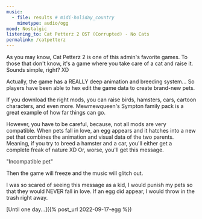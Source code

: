```yaml
---
music:
  - file: results # midi-holiday_country
    mimetype: audio/ogg
mood: Nostalgic
listening_to: Cat Petterz 2 OST (Corrupted) - No Cats
permalink: /catpetterz
---
```


As you may know, Cat Petterz 2 is one of this admin's favorite games. To those that don't know, it's a game where you take care of a cat and raise it. Sounds simple, right? XD

Actually, the game has a REALLY deep animation and breeding system... So players have been able to hex edit the game data to create brand-new pets.

If you download the right mods, you can raise birds, hamsters, cars, cartoon characters, and even more. Mewmewqueen's Sympton family pack is a great example of how far things can go.

However, you have to be careful, because, not all mods are very compatible. When pets fall in love, an egg appears and it hatches into a new pet that combines the animation and visual data of the two parents. Meaning, if you try to breed a hamster and a car, you'll either get a complete freak of nature XD Or, worse, you'll get this message.

"Incompatible pet"

Then the game will freeze and the music will glitch out.

I was so scared of seeing this message as a kid, I would punish my pets so that they would NEVER fall in love. If an egg did appear, I would throw in the trash right away.



[Until one day...]({% post_url 2022-09-17-egg %})
